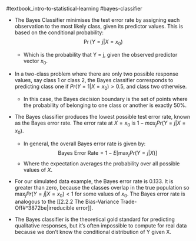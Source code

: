 #textbook_intro-to-statistical-learning #bayes-classifier

- The Bayes Classifier minimises the test error rate by assigning each observation to the most likely class, given its predictor values. This is based on the conditional probability: 
$$\Pr(Y = j | X = x_0)$$
  - Which is the probability that Y = j, given the observed predictor vector $x_0$. 

- In a two-class problem where there are only two possible response values, say class 1 or class 2, the Bayes classifier corresponds to predicting class one if $Pr(Y = 1|X = x_0) > 0.5$, and class two otherwise. 
  - In this case, the Bayes decision boundary is the set of points where the probability of belonging to one class or another is exactly 50%. 

- The Bayes classifier produces the lowest possible test error rate, known as the Bayes error rate. The error rate at $X = x_0$ is $1−max_j Pr(Y = j|X = x_0)$.
  - In general, the overall Bayes error rate is given by:
  $$ \text{{Bayes Error Rate}} = 1 - E\left[\max_j Pr(Y = j|X)\right] $$   
  - Where the expectation averages the probability over all possible values of $X$. 

- For our simulated data example, the Bayes error rate is 0.133. It is greater than zero, because the classes overlap in the true population so $\max_j Pr(Y = j|X = x_0) < 1$ for some values of $x_0$. The Bayes error rate is analogous to the [[2.2.2 The Bias-Variance Trade-Off#^3872be|irreducible error]]. 
  
- The Bayes classifier is the theoretical gold standard for predicting qualitative responses, but it’s often impossible to compute for real data because we don’t know the conditional distribution of Y given X.

